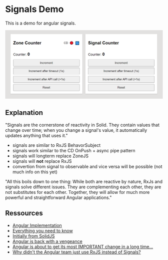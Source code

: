 # Signals Demo

This is a demo for angular signals.

![UI](src/assets/ui.PNG)

## Explanation

"Signals are the cornerstone of reactivity in Solid. They contain values that change over time; when you change a signal's value, it automatically updates anything that uses it."

- signals are similar to RxJS BehavorSubject
- signals work similar to the CD OnPush + async pipe pattern
- signals will longterm replace ZoneJS
- signals will **not** replace RxJS
- convertion from signal to observable and vice versa will be possible (not much info on this yet)

"All this boils down to one thing: While both are reactive by nature, RxJs and signals solve different issues. They are complementing each other, they are not substitutes for each other. Together, they will allow for much more powerful and straightforward Angular applications."

## Ressources

- [Angular Implementation](https://github.com/angular/angular/tree/main/packages/core/src/signals)
- [Everything you need to know](https://dev.to/this-is-angular/angular-signals-everything-you-need-to-know-2b7g)
- [Initially from SolidJS](https://www.solidjs.com/tutorial/introduction_signals)
- [Angular is back with a vengeance](https://www.youtube.com/watch?v=nQ2A30cD3Q8)
- [Angular is about to get its most IMPORTANT change in a long time...](https://www.youtube.com/watch?v=4FkFmn0LmLI)
- [Why didn't the Angular team just use RxJS instead of Signals?](https://www.youtube.com/watch?v=iA6iyoantuo)
